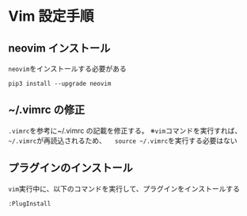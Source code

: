 # Vim 設定手順

## neovim インストール

`neovim`をインストールする必要がある

```/bin/sh
pip3 install --upgrade neovim
```

## ~/.vimrc の修正

`.vimrc`を参考に~/.vimrc の記載を修正する。
※`vim`コマンドを実行すれば、`~/.vimrc`が再読込されるため、
　`source ~/.vimrc`を実行する必要はない

## プラグインのインストール

`vim`実行中に、以下のコマンドを実行して、プラグインをインストールする

`:PlugInstall`
